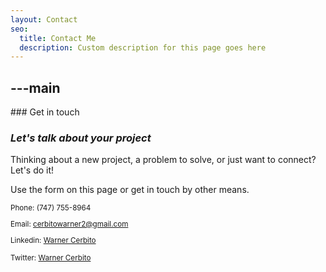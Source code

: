 ```yaml
---
layout: Contact
seo:
  title: Contact Me
  description: Custom description for this page goes here
---
```




---main
---

<PageTitle>
  ### Get in touch

  ### _Let's talk about your project_
</PageTitle>

Thinking about a new project, a problem to solve, or just want to connect? Let's do it!

Use the form on this page or get in touch by other means.

<Sep size="12" />

<small>
  <Icon src="/icons/call.svg" className="inline mr-2 align-middle fill-current text-omega-500" /> Phone: (747) 755-8964

  <Icon src="/icons/mail.svg" className="mr-2 inline align-middle fill-current text-omega-500" /> Email: cerbitowarner2@gmail.com

  <Icon src="/icons/logo-linkedin.svg" className="mr-2 inline align-middle fill-current text-omega-500" /> Linkedin: [Warner Cerbito](https://www.linkedin.com/in/warner-cerbito-b509a0214/)

  <Icon src="/icons/logo-twitter.svg" className="mr-2 inline align-middle fill-current text-omega-500" /> Twitter: [Warner Cerbito](https://twitter.com/Warnerrrrrrr)
</small>